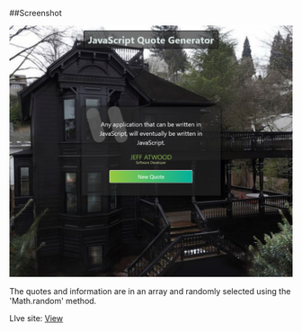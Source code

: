 ##Screenshot

![](./screenshot.png)

The quotes and information are in an array and randomly selected using the 'Math.random' method.

LIve site: [View](https://d-donne.github.io/quote-generator-using-js/)